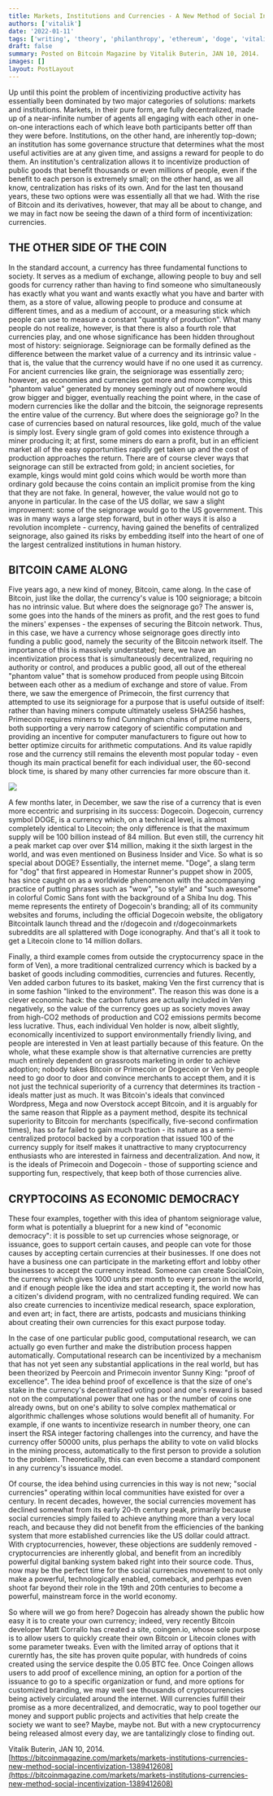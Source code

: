 ```yaml
---
title: Markets, Institutions and Currencies - A New Method of Social Incentivization
authors: ['vitalik']
date: '2022-01-11'
tags: ['writing', 'theory', 'philanthropy', 'ethereum', 'doge', 'vitalik', 'btc']
draft: false
summary: Posted on Bitcoin Magazine by Vitalik Buterin, JAN 10, 2014.
images: []
layout: PostLayout
---
```


Up until this point the problem of incentivizing productive activity has essentially been dominated by two major categories of solutions: markets and institutions. Markets, in their pure form, are fully decentralized, made up of a near-infinite number of agents all engaging with each other in one-on-one interactions each of which leave both participants better off than they were before. Institutions, on the other hand, are inherently top-down; an institution has some governance structure that determines what the most useful activities are at any given time, and assigns a reward for people to do them. An institution's centralization allows it to incentivize production of public goods that benefit thousands or even millions of people, even if the benefit to each person is extremely small; on the other hand, as we all know, centralization has risks of its own. And for the last ten thousand years, these two options were was essentially all that we had. With the rise of Bitcoin and its derivatives, however, that may all be about to change, and we may in fact now be seeing the dawn of a third form of incentivization: currencies.

## THE OTHER SIDE OF THE COIN

In the standard account, a currency has three fundamental functions to society. It serves as a medium of exchange, allowing people to buy and sell goods for currency rather than having to find someone who simultaneously has exactly what you want and wants exactly what you have and barter with them, as a store of value, allowing people to produce and consume at different times, and as a medium of account, or a measuring stick which people can use to measure a constant "quantity of production". What many people do not realize, however, is that there is also a fourth role that currencies play, and one whose significance has been hidden throughout most of history: seigniorage.
Seigniorage can be formally defined as the difference between the market value of a currency and its intrinsic value - that is, the value that the currency would have if no one used it as currency. For ancient currencies like grain, the seigniorage was essentially zero; however, as economies and currencies got more and more complex, this "phantom value" generated by money seemingly out of nowhere would grow bigger and bigger, eventually reaching the point where, in the case of modern currencies like the dollar and the bitcoin, the seignorage represents the entire value of the currency.
But where does the seigniorage go? In the case of currencies based on natural resources, like gold, much of the value is simply lost. Every single gram of gold comes into existence through a miner producing it; at first, some miners do earn a profit, but in an efficient market all of the easy opportunities rapidly get taken up and the cost of production approaches the return. There are of course clever ways that seignorage can still be extracted from gold; in ancient societies, for example, kings would mint gold coins which would be worth more than ordinary gold because the coins contain an implicit promise from the king that they are not fake. In general, however, the value would not go to anyone in particular. In the case of the US dollar, we saw a slight improvement: some of the seignorage would go to the US government. This was in many ways a large step forward, but in other ways it is also a revolution incomplete - currency, having gained the benefits of centralized seignorage, also gained its risks by embedding itself into the heart of one of the largest centralized institutions in human history.

## BITCOIN CAME ALONG

Five years ago, a new kind of money, Bitcoin, came along. In the case of Bitcoin, just like the dollar, the currency's value is 100 seigniorage; a bitcoin has no intrinsic value. But where does the seignorage go? The answer is, some goes into the hands of the miners as profit, and the rest goes to fund the miners' expenses - the expenses of securing the Bitcoin network. Thus, in this case, we have a currency whose seignorage goes directly into funding a public good, namely the security of the Bitcoin network itself. The importance of this is massively understated; here, we have an incentivization process that is simultaneously decentralized, requiring no authority or control, and produces a public good, all out of the ethereal "phantom value" that is somehow produced from people using Bitcoin between each other as a medium of exchange and store of value.
From there, we saw the emergence of Primecoin, the first currency that attempted to use its seigniorage for a purpose that is useful outside of itself: rather than having miners compute ultimately useless SHA256 hashes, Primecoin requires miners to find Cunningham chains of prime numbers, both supporting a very narrow category of scientific computation and providing an incentive for computer manufacturers to figure out how to better optimize circuits for arithmetic computations. And its value rapidly rose and the currency still remains the eleventh most popular today - even though its main practical benefit for each individual user, the 60-second block time, is shared by many other currencies far more obscure than it.

![](https://bitcoinmagazine.com/.image/t_share/MTc5Mjk3ODUyMzc5NzAyOTc5/doge.jpg)

A few months later, in December, we saw the rise of a currency that is even more eccentric and surprising in its success: Dogecoin. Dogecoin, currency symbol DOGE, is a currency which, on a technical level, is almost completely identical to Litecoin; the only difference is that the maximum supply will be 100 billion instead of 84 million. But even still, the currency hit a peak market cap over over $14 million, making it the sixth largest in the world, and was even mentioned on Business Insider and Vice. So what is so special about DOGE? Essentially, the internet meme. "Doge", a slang term for "dog" that first appeared in Homestar Runner's puppet show in 2005, has since caught on as a worldwide phenomenon with the accompanying practice of putting phrases such as "wow", "so style" and "such awesome" in colorful Comic Sans font with the background of a Shiba Inu dog. This meme represents the entirety of Dogecoin's branding; all of its community websites and forums, including the official Dogecoin website, the obligatory Bitcointalk launch thread and the r/dogecoin and r/dogecoinmarkets subreddits are all splattered with Doge iconography. And that's all it took to get a Litecoin clone to 14 million dollars.

Finally, a third example comes from outside the cryptocurrency space in the form of Ven), a more traditional centralized currency which is backed by a basket of goods including commodities, currencies and futures. Recently, Ven added carbon futures to its basket, making Ven the first currency that is in some fashion "linked to the environment". The reason this was done is a clever economic hack: the carbon futures are actually included in Ven negatively, so the value of the currency goes up as society moves away from high-CO2 methods of production and CO2 emissions permits become less lucrative. Thus, each individual Ven holder is now, albeit slightly, economically incentivized to support environmentally friendly living, and people are interested in Ven at least partially because of this feature.
On the whole, what these example show is that alternative currencies are pretty much entirely dependent on grassroots marketing in order to achieve adoption; nobody takes Bitcoin or Primecoin or Dogecoin or Ven by people need to go door to door and convince merchants to accept them, and it is not just the technical superiority of a currency that determines its traction - ideals matter just as much. It was Bitcoin's ideals that convinced Wordpress, Mega and now Overstock accept Bitcoin, and it is arguably for the same reason that Ripple as a payment method, despite its technical superiority to Bitcoin for merchants (specifically, five-second confirmation times), has so far failed to gain much traction - its nature as a semi-centralized protocol backed by a corporation that issued 100 of the currency supply for itself makes it unattractive to many cryptocurrency enthusiasts who are interested in fairness and decentralization. And now, it is the ideals of Primecoin and Dogecoin - those of supporting science and supporting fun, respectively, that keep both of those currencies alive.

## CRYPTOCOINS AS ECONOMIC DEMOCRACY

These four examples, together with this idea of phantom seigniorage value, form what is potentially a blueprint for a new kind of "economic democracy": it is possible to set up currencies whose seignorage, or issuance, goes to support certain causes, and people can vote for those causes by accepting certain currencies at their businesses. If one does not have a business one can participate in the marketing effort and lobby other businesses to accept the currency instead. Someone can create SocialCoin, the currency which gives 1000 units per month to every person in the world, and if enough people like the idea and start accepting it, the world now has a citizen's dividend program, with no centralized funding required. We can also create currencies to incentivize medical research, space exploration, and even art; in fact, there are artists, podcasts and musicians thinking about creating their own currencies for this exact purpose today.

In the case of one particular public good, computational research, we can actually go even further and make the distribution process happen automatically. Computational research can be incentivized by a mechanism that has not yet seen any substantial applications in the real world, but has been theorized by Peercoin and Primecoin inventor Sunny King: "proof of excellence". The idea behind proof of excellence is that the size of one's stake in the currency's decentralized voting pool and one's reward is based not on the computational power that one has or the number of coins one already owns, but on one's ability to solve complex mathematical or algorithmic challenges whose solutions would benefit all of humanity. For example, if one wants to incentivize research in number theory, one can insert the RSA integer factoring challenges into the currency, and have the currency offer 50000 units, plus perhaps the ability to vote on valid blocks in the mining process, automatically to the first person to provide a solution to the problem. Theoretically, this can even become a standard component in any currency's issuance model.

Of course, the idea behind using currencies in this way is not new; "social currencies" operating within local communities have existed for over a century. In recent decades, however, the social currencies movement has declined somewhat from its early 20-th century peak, primarily because social currencies simply failed to achieve anything more than a very local reach, and because they did not benefit from the efficiencies of the banking system that more established currencies like the US dollar could attract. With cryptocurrencies, however, these objections are suddenly removed - cryptocurrencies are inherently global, and benefit from an incredibly powerful digital banking system baked right into their source code. Thus, now may be the perfect time for the social currencies movement to not only make a powerful, technologically enabled, comeback, and perhpas even shoot far beyond their role in the 19th and 20th centuries to become a powerful, mainstream force in the world economy.

So where will we go from here? Dogecoin has already shown the public how easy it is to create your own currency; indeed, very recently Bitcoin developer Matt Corrallo has created a site, coingen.io, whose sole purpose is to allow users to quickly create their own Bitcoin or Litecoin clones with some parameter tweaks. Even with the limited array of options that it curerntly has, the site has proven quite popular, with hundreds of coins created using the service despite the 0.05 BTC fee. Once Coingen allows users to add proof of excellence mining, an option for a portion of the issuance to go to a specific organization or fund, and more options for customized branding, we may well see thousands of cryptocurrencies being actively circulated around the internet. Will currencies fulfill their promise as a more decentralized, and democratic, way to pool together our money and support public projects and activities that help create the society we want to see? Maybe, maybe not. But with a new cryptocurrency being released almost every day, we are tantalizingly close to finding out.

Vitalik Buterin, JAN 10, 2014.
[https://bitcoinmagazine.com/markets/markets-institutions-currencies-new-method-social-incentivization-1389412608](https://bitcoinmagazine.com/markets/markets-institutions-currencies-new-method-social-incentivization-1389412608)
